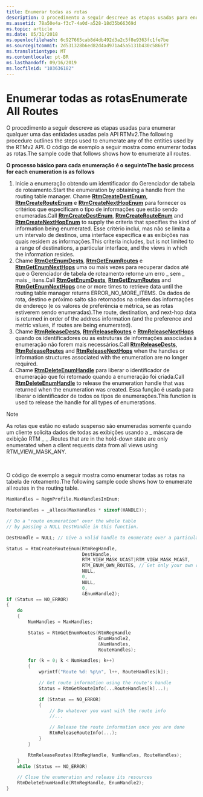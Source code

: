 ```yaml
---
title: Enumerar todas as rotas
description: O procedimento a seguir descreve as etapas usadas para enumerar qualquer uma das entidades usadas pela API RTMv2. O código de exemplo a seguir mostra como enumerar todas as rotas.
ms.assetid: 78a50e4a-f3c7-4a0d-a528-18d35b66369d
ms.topic: article
ms.date: 05/31/2018
ms.openlocfilehash: 6c927665cab8d4db492d3a2c5f8e9363fc1fe7be
ms.sourcegitcommit: 2d531328b6ed82d4ad971a45a5131b430c5866f7
ms.translationtype: MT
ms.contentlocale: pt-BR
ms.lasthandoff: 09/16/2019
ms.locfileid: "103636182"
---
```

# <a name="enumerate-all-routes"></a><span data-ttu-id="f295a-104">Enumerar todas as rotas</span><span class="sxs-lookup"><span data-stu-id="f295a-104">Enumerate All Routes</span></span>

<span data-ttu-id="f295a-105">O procedimento a seguir descreve as etapas usadas para enumerar qualquer uma das entidades usadas pela API RTMv2.</span><span class="sxs-lookup"><span data-stu-id="f295a-105">The following procedure outlines the steps used to enumerate any of the entities used by the RTMv2 API.</span></span> <span data-ttu-id="f295a-106">O código de exemplo a seguir mostra como enumerar todas as rotas.</span><span class="sxs-lookup"><span data-stu-id="f295a-106">The sample code that follows shows how to enumerate all routes.</span></span>

<span data-ttu-id="f295a-107">**O processo básico para cada enumeração é o seguinte**</span><span class="sxs-lookup"><span data-stu-id="f295a-107">**The basic process for each enumeration is as follows**</span></span>

1.  <span data-ttu-id="f295a-108">Inicie a enumeração obtendo um identificador do Gerenciador de tabela de roteamento.</span><span class="sxs-lookup"><span data-stu-id="f295a-108">Start the enumeration by obtaining a handle from the routing table manager.</span></span> <span data-ttu-id="f295a-109">Chame [**RtmCreateDestEnum**](/windows/desktop/api/Rtmv2/nf-rtmv2-rtmcreatedestenum), [**RtmCreateRouteEnum**](/windows/desktop/api/Rtmv2/nf-rtmv2-rtmcreaterouteenum) e [**RtmCreateNextHopEnum**](/windows/desktop/api/Rtmv2/nf-rtmv2-rtmcreatenexthopenum) para fornecer os critérios que especificam o tipo de informações que estão sendo enumeradas.</span><span class="sxs-lookup"><span data-stu-id="f295a-109">Call [**RtmCreateDestEnum**](/windows/desktop/api/Rtmv2/nf-rtmv2-rtmcreatedestenum), [**RtmCreateRouteEnum**](/windows/desktop/api/Rtmv2/nf-rtmv2-rtmcreaterouteenum) and [**RtmCreateNextHopEnum**](/windows/desktop/api/Rtmv2/nf-rtmv2-rtmcreatenexthopenum) to supply the criteria that specifies the kind of information being enumerated.</span></span> <span data-ttu-id="f295a-110">Esse critério inclui, mas não se limita a um intervalo de destinos, uma interface específica e as exibições nas quais residem as informações.</span><span class="sxs-lookup"><span data-stu-id="f295a-110">This criteria includes, but is not limited to a range of destinations, a particular interface, and the views in which the information resides.</span></span>
2.  <span data-ttu-id="f295a-111">Chame [**RtmGetEnumDests**](/windows/desktop/api/Rtmv2/nf-rtmv2-rtmgetenumdests), [**RtmGetEnumRoutes**](/windows/desktop/api/Rtmv2/nf-rtmv2-rtmgetenumroutes) e [**RtmGetEnumNextHops**](/windows/desktop/api/Rtmv2/nf-rtmv2-rtmgetenumnexthops) uma ou mais vezes para recuperar dados até que o Gerenciador de tabela de roteamento retorne um erro \_ sem \_ mais \_ itens.</span><span class="sxs-lookup"><span data-stu-id="f295a-111">Call [**RtmGetEnumDests**](/windows/desktop/api/Rtmv2/nf-rtmv2-rtmgetenumdests), [**RtmGetEnumRoutes**](/windows/desktop/api/Rtmv2/nf-rtmv2-rtmgetenumroutes) and [**RtmGetEnumNextHops**](/windows/desktop/api/Rtmv2/nf-rtmv2-rtmgetenumnexthops) one or more times to retrieve data until the routing table manager returns ERROR\_NO\_MORE\_ITEMS.</span></span> <span data-ttu-id="f295a-112">Os dados de rota, destino e próximo salto são retornados na ordem das informações de endereço (e os valores de preferência e métrica, se as rotas estiverem sendo enumeradas).</span><span class="sxs-lookup"><span data-stu-id="f295a-112">The route, destination, and next-hop data is returned in order of the address information (and the preference and metric values, if routes are being enumerated).</span></span>
3.  <span data-ttu-id="f295a-113">Chame [**RtmReleaseDests**](/windows/desktop/api/Rtmv2/nf-rtmv2-rtmreleasedests), [**RtmReleaseRoutes**](/windows/desktop/api/Rtmv2/nf-rtmv2-rtmreleaseroutes) e [**RtmReleaseNextHops**](/windows/desktop/api/Rtmv2/nf-rtmv2-rtmreleasenexthops) quando os identificadores ou as estruturas de informações associadas à enumeração não forem mais necessários.</span><span class="sxs-lookup"><span data-stu-id="f295a-113">Call [**RtmReleaseDests**](/windows/desktop/api/Rtmv2/nf-rtmv2-rtmreleasedests), [**RtmReleaseRoutes**](/windows/desktop/api/Rtmv2/nf-rtmv2-rtmreleaseroutes) and [**RtmReleaseNextHops**](/windows/desktop/api/Rtmv2/nf-rtmv2-rtmreleasenexthops) when the handles or information structures associated with the enumeration are no longer required.</span></span>
4.  <span data-ttu-id="f295a-114">Chame [**RtmDeleteEnumHandle**](/windows/desktop/api/Rtmv2/nf-rtmv2-rtmdeleteenumhandle) para liberar o identificador de enumeração que foi retornado quando a enumeração foi criada.</span><span class="sxs-lookup"><span data-stu-id="f295a-114">Call [**RtmDeleteEnumHandle**](/windows/desktop/api/Rtmv2/nf-rtmv2-rtmdeleteenumhandle) to release the enumeration handle that was returned when the enumeration was created.</span></span> <span data-ttu-id="f295a-115">Essa função é usada para liberar o identificador de todos os tipos de enumerações.</span><span class="sxs-lookup"><span data-stu-id="f295a-115">This function is used to release the handle for all types of enumerations.</span></span>

> [!Note]  
> <span data-ttu-id="f295a-116">As rotas que estão no estado suspenso são enumeradas somente quando um cliente solicita dados de todas as exibições usando a \_ máscara de exibição RTM \_ \_ .</span><span class="sxs-lookup"><span data-stu-id="f295a-116">Routes that are in the hold-down state are only enumerated when a client requests data from all views using RTM\_VIEW\_MASK\_ANY.</span></span>

 

<span data-ttu-id="f295a-117">O código de exemplo a seguir mostra como enumerar todas as rotas na tabela de roteamento.</span><span class="sxs-lookup"><span data-stu-id="f295a-117">The following sample code shows how to enumerate all routes in the routing table.</span></span>


```C++
MaxHandles = RegnProfile.MaxHandlesInEnum;

RouteHandles = _alloca(MaxHandles * sizeof(HANDLE));

// Do a "route enumeration" over the whole table
// by passing a NULL DestHandle in this function.

DestHandle = NULL; // Give a valid handle to enumerate over a particular destination

Status = RtmCreateRouteEnum(RtmRegHandle,
                            DestHandle,
                            RTM_VIEW_MASK_UCAST|RTM_VIEW_MASK_MCAST,
                            RTM_ENUM_OWN_ROUTES, // Get only your own routes
                            NULL,
                            0,
                            NULL,
                            0,
                            &EnumHandle2);
if (Status == NO_ERROR)
{
    do
    {
        NumHandles = MaxHandles;

        Status = RtmGetEnumRoutes(RtmRegHandle
                                  EnumHandle2,
                                  &NumHandles,
                                  RouteHandles);

        for (k = 0; k < NumHandles; k++)
        {
            wprintf("Route %d: %p\n", l++, RouteHandles[k]);

            // Get route information using the route's handle
            Status = RtmGetRouteInfo(...RouteHandles[k]...);

            if (Status == NO_ERROR)
            {
                // Do whatever you want with the route info
                //...

                // Release the route information once you are done
                RtmReleaseRouteInfo(...);
            }
        }

        RtmReleaseRoutes(RtmRegHandle, NumHandles, RouteHandles);
    }
    while (Status == NO_ERROR)

    // Close the enumeration and release its resources
    RtmDeleteEnumHandle(RtmRegHandle, EnumHandle2);
}
```



 

 




